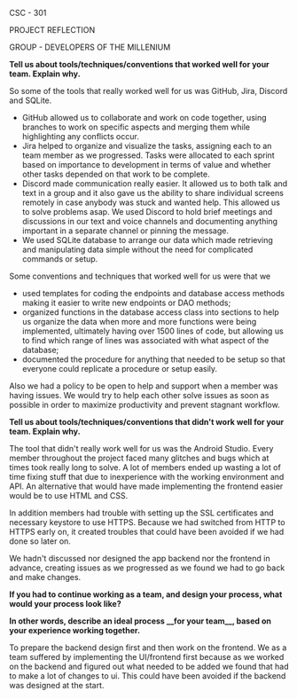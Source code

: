 CSC - 301

PROJECT REFLECTION

GROUP - DEVELOPERS OF THE MILLENIUM

**Tell us about tools/techniques/conventions that worked well for your team. Explain why.**

So some of the tools that really worked well for us was GitHub, Jira, Discord and SQLite.

- GitHub allowed us to collaborate and work on code together, using branches to work on specific aspects and merging them while highlighting any conflicts occur.
- Jira helped to organize and visualize the tasks, assigning each to an team member as we progressed.  Tasks were allocated to each sprint based on importance to development in terms of value and whether other tasks depended on that work to be complete.
- Discord made communication really easier.  It allowed us to both talk and text in a group and it also gave us the ability to share individual screens remotely in case anybody was stuck and wanted help.  This allowed us to solve problems asap.  We used Discord to hold brief meetings and discussions in our text and voice channels and documenting anything important in a separate channel or pinning the message.
- We used SQLite database to arrange our data which made retrieving and manipulating data simple without the need for complicated commands or setup.

Some conventions and techniques that worked well for us were that we

- used templates for coding the endpoints and database access methods making it easier to write new endpoints or DAO methods;
- organized functions in the database access class into sections to help us organize the data when more and more functions were being implemented, ultimately having over 1500 lines of code, but allowing us to find which range of lines was associated with what aspect of the database;
- documented the procedure for anything that needed to be setup so that everyone could replicate a procedure or setup easily.

Also we had a policy to be open to help and support when a member was having issues.  We would try to help each other solve issues as soon as possible in order to maximize productivity and prevent stagnant workflow.



**Tell us about tools/techniques/conventions that didn&#39;t work well for your team. Explain why.**

The tool that didn&#39;t really work well for us was the Android Studio.  Every member throughout the project faced many glitches and bugs which at times took really long to solve.  A lot of members ended up wasting a lot of time fixing stuff that due to inexperience with the working environment and API.  An alternative that would have made implementing the frontend easier would be to use HTML and CSS.

In addition members had trouble with setting up the SSL certificates and necessary keystore to use HTTPS.  Because we had switched from HTTP to HTTPS early on, it created troubles that could have been avoided if we had done so later on.

We hadn&#39;t discussed nor designed the app backend nor the frontend in advance, creating issues as we progressed as we found we had to go back and make changes.



**If you had to continue working as a team, and design your process, what would your process look like?**

**In other words, describe an ideal process \_\_for your team\_\_, based on your experience working together.**

To prepare the backend design first and then work on the frontend.  We as a team suffered by implementing the UI/frontend first because as we worked on the backend and figured out what needed to be added we found that had to make a lot of changes to ui.  This could have been avoided if the backend was designed at the start.